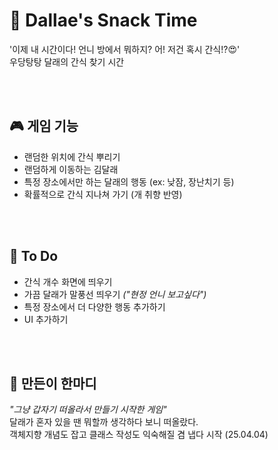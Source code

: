 # 🐶 Dallae's Snack Time  
'이제 내 시간이다! 언니 방에서 뭐하지? 어! 저건 혹시 간식!?😍'  
우당탕탕 달래의 간식 찾기 시간

<br>
<br>


## 🎮 게임 기능  
- 랜덤한 위치에 간식 뿌리기  
- 랜덤하게 이동하는 김달래  
- 특정 장소에서만 하는 달래의 행동 (ex: 낮잠, 장난치기 등)  
- 확률적으로 간식 지나쳐 가기 (개 취향 반영)    


<br>
<br>


## 🚀 To Do
- 간식 개수 화면에 띄우기  
- 가끔 달래가 말풍선 띄우기 *("현정 언니 보고싶다")*  
- 특정 장소에서 더 다양한 행동 추가하기  
- UI 추가하기 


<br>
<br>


## 🤔 만든이 한마디  
*"그냥 갑자기 떠올라서 만들기 시작한 게임"*  
달래가 혼자 있을 땐 뭐할까 생각하다 보니 떠올랐다.  
객체지향 개념도 잡고 클래스 작성도 익숙해질 겸 냅다 시작 (25.04.04)  
